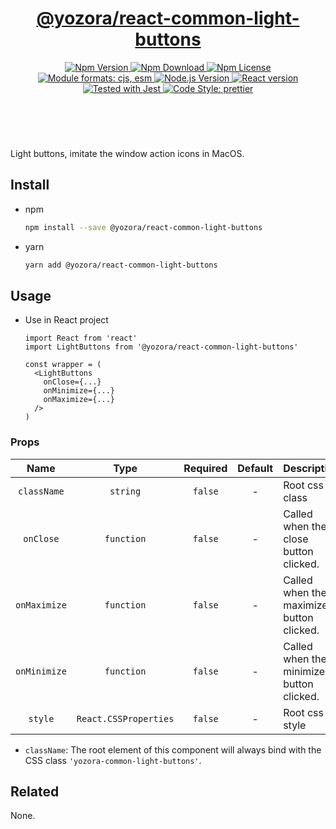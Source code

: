 <header>
  <h1 align="center">
    <a href="https://github.com/guanghechen/yozora-react/tree/master/packages/common-light-buttons#readme">@yozora/react-common-light-buttons</a>
  </h1>
  <div align="center">
    <a href="https://www.npmjs.com/package/@yozora/react-common-light-buttons">
      <img
        alt="Npm Version"
        src="https://img.shields.io/npm/v/@yozora/react-common-light-buttons.svg"
      />
    </a>
    <a href="https://www.npmjs.com/package/@yozora/react-common-light-buttons">
      <img
        alt="Npm Download"
        src="https://img.shields.io/npm/dm/@yozora/react-common-light-buttons.svg"
      />
    </a>
    <a href="https://www.npmjs.com/package/@yozora/react-common-light-buttons">
      <img
        alt="Npm License"
        src="https://img.shields.io/npm/l/@yozora/react-common-light-buttons.svg"
      />
    </a>
    <a href="#install">
      <img
        alt="Module formats: cjs, esm"
        src="https://img.shields.io/badge/module_formats-cjs%2C%20esm-green.svg"
      />
    </a>
    <a href="https://github.com/nodejs/node">
      <img
        alt="Node.js Version"
        src="https://img.shields.io/node/v/@yozora/react-common-light-buttons"
      />
    </a>
    <a href="https://github.com/facebook/react">
      <img
        alt="React version"
        src="https://img.shields.io/npm/dependency-version/@yozora/react-common-light-buttons/peer/react"
      />
    </a>
    <a href="https://github.com/facebook/jest">
      <img
        alt="Tested with Jest"
        src="https://img.shields.io/badge/tested_with-jest-9c465e.svg"
      />
    </a>
    <a href="https://github.com/prettier/prettier">
      <img
        alt="Code Style: prettier"
        src="https://img.shields.io/badge/code_style-prettier-ff69b4.svg?style=flat-square"
      />
    </a>
  </div>
</header>
<br/>

Light buttons, imitate the window action icons in MacOS.

## Install

* npm

  ```bash
  npm install --save @yozora/react-common-light-buttons
  ```

* yarn

  ```bash
  yarn add @yozora/react-common-light-buttons
  ```


## Usage

* Use in React project

  ```tsx
  import React from 'react'
  import LightButtons from '@yozora/react-common-light-buttons'

  const wrapper = (
    <LightButtons
      onClose={...} 
      onMinimize={...}
      onMaximize={...}
    />
  )
  ```

### Props

Name        | Type                  | Required  | Default | Description
:----------:|:---------------------:|:---------:|:-------:|:-------------
`className` | `string`              | `false`   | -       | Root css class
`onClose`   | `function`            | `false`   | -       | Called when the close button clicked.
`onMaximize`| `function`            | `false`   | -       | Called when the maximize button clicked.
`onMinimize`| `function`            | `false`   | -       | Called when the minimize button clicked.
`style`     | `React.CSSProperties` | `false`   | -       | Root css style

* `className`: The root element of this component will always bind with the
  CSS class `'yozora-common-light-buttons'`.


## Related

None.

